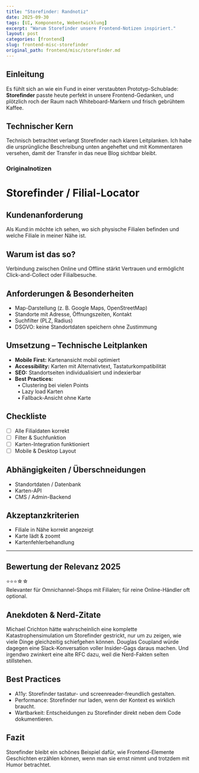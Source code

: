 ```yaml
---
title: "Storefinder: Randnotiz"
date: 2025-09-30
tags: [UI, Komponente, Webentwicklung]
excerpt: "Warum Storefinder unsere Frontend-Notizen inspiriert."
layout: post
categories: [frontend]
slug: frontend-misc-storefinder
original_path: frontend/misc/storefinder.md
---
```


## Einleitung
Es fühlt sich an wie ein Fund in einer verstaubten Prototyp-Schublade: **Storefinder** passte heute perfekt in unsere Frontend-Gedanken, und plötzlich roch der Raum nach Whiteboard-Markern und frisch gebrühtem Kaffee.

## Technischer Kern
Technisch betrachtet verlangt Storefinder nach klaren Leitplanken. Ich habe die ursprüngliche Beschreibung unten angeheftet und mit Kommentaren versehen, damit der Transfer in das neue Blog sichtbar bleibt.

### Originalnotizen
# Storefinder / Filial-Locator

## Kundenanforderung  
Als Kund:in möchte ich sehen, wo sich physische Filialen befinden und welche Filiale in meiner Nähe ist.

## Warum ist das so?  
Verbindung zwischen Online und Offline stärkt Vertrauen und ermöglicht Click-and-Collect oder Filialbesuche.

## Anforderungen & Besonderheiten  
- Map-Darstellung (z. B. Google Maps, OpenStreetMap)  
- Standorte mit Adresse, Öffnungszeiten, Kontakt  
- Suchfilter (PLZ, Radius)  
- DSGVO: keine Standortdaten speichern ohne Zustimmung  

## Umsetzung – Technische Leitplanken  
- **Mobile First:** Kartenansicht mobil optimiert  
- **Accessibility:** Karten mit Alternativtext, Tastaturkompatibilität  
- **SEO:** Standortseiten individualisiert und indexierbar  
- **Best Practices:**  
 • Clustering bei vielen Points  
 • Lazy load Karten  
 • Fallback-Ansicht ohne Karte  

## Checkliste  
- [ ] Alle Filialdaten korrekt  
- [ ] Filter & Suchfunktion  
- [ ] Karten-Integration funktioniert  
- [ ] Mobile & Desktop Layout  

## Abhängigkeiten / Überschneidungen  
- Standortdaten / Datenbank  
- Karten-API  
- CMS / Admin-Backend  

## Akzeptanzkriterien  
- Filiale in Nähe korrekt angezeigt  
- Karte lädt & zoomt  
- Kartenfehlerbehandlung  

---

## Bewertung der Relevanz 2025  
⭐⭐⭐☆☆  
Relevanter für Omnichannel-Shops mit Filialen; für reine Online-Händler oft optional.

## Anekdoten & Nerd-Zitate
Michael Crichton hätte wahrscheinlich eine komplette Katastrophensimulation um Storefinder gestrickt, nur um zu zeigen, wie viele Dinge gleichzeitig schiefgehen können. Douglas Coupland würde dagegen eine Slack-Konversation voller Insider-Gags daraus machen. Und irgendwo zwinkert eine alte RFC dazu, weil die Nerd-Fakten selten stillstehen.

## Best Practices
- A11y: Storefinder tastatur- und screenreader-freundlich gestalten.
- Performance: Storefinder nur laden, wenn der Kontext es wirklich braucht.
- Wartbarkeit: Entscheidungen zu Storefinder direkt neben dem Code dokumentieren.

## Fazit
Storefinder bleibt ein schönes Beispiel dafür, wie Frontend-Elemente Geschichten erzählen können, wenn man sie ernst nimmt und trotzdem mit Humor betrachtet.
